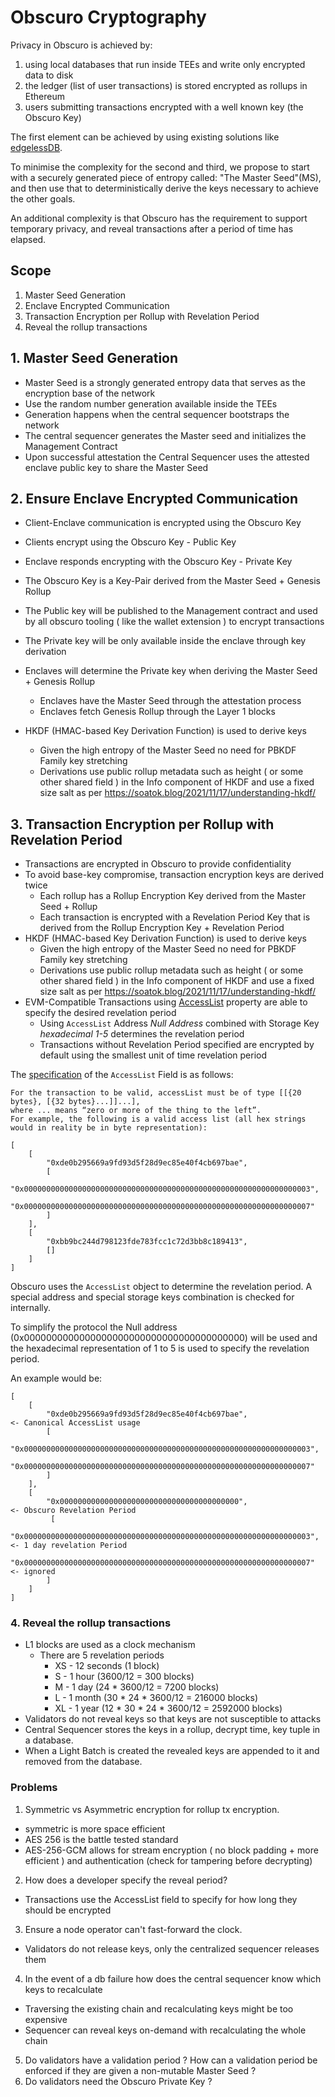 # Obscuro Cryptography


Privacy in Obscuro is achieved by:
1. using local databases that run inside TEEs and write only encrypted data to disk
2. the ledger (list of user transactions) is stored encrypted as rollups in Ethereum
3. users submitting transactions encrypted with a well known key (the Obscuro Key)


The first element can be achieved by using existing solutions like [edgelessDB](https://www.edgeless.systems/products/edgelessdb/).

To minimise the complexity for the second and third, we propose to start with a securely generated piece of entropy called: "The Master Seed"(MS),
and then use that to deterministically derive the keys necessary to achieve the other goals.

An additional complexity is that Obscuro has the requirement to support temporary privacy, and reveal transactions after a period of time has elapsed.


## Scope

1. Master Seed Generation
2. Enclave Encrypted Communication
3. Transaction Encryption per Rollup with Revelation Period
4. Reveal the rollup transactions

## 1. Master Seed Generation
- Master Seed is a strongly generated entropy data that serves as the encryption base of the network
- Use the random number generation available inside the TEEs
- Generation happens when the central sequencer bootstraps the network
- The central sequencer generates the Master seed and initializes the Management Contract
- Upon successful attestation the Central Sequencer uses the attested enclave public key to share the Master Seed


## 2. Ensure Enclave Encrypted Communication
- Client-Enclave communication is encrypted using the Obscuro Key
- Clients encrypt using the Obscuro Key - Public Key
- Enclave responds encrypting with the Obscuro Key - Private Key
- The Obscuro Key is a Key-Pair derived from the Master Seed + Genesis Rollup
- The Public key will be published to the Management contract and used by all obscuro tooling ( like the wallet extension ) to encrypt transactions
- The Private key will be only available inside the enclave through key derivation
- Enclaves will determine the Private key when deriving the Master Seed + Genesis Rollup 
  - Enclaves have the Master Seed through the attestation process
  - Enclaves fetch Genesis Rollup through the Layer 1 blocks

- HKDF (HMAC-based Key Derivation Function) is used to derive keys
  - Given the high entropy of the Master Seed no need for PBKDF Family key stretching
  - Derivations use public rollup metadata such as height ( or some other shared field ) in the Info component of HKDF and use a fixed size salt as per https://soatok.blog/2021/11/17/understanding-hkdf/


## 3. Transaction Encryption per Rollup with Revelation Period
- Transactions are encrypted in Obscuro to provide confidentiality
- To avoid base-key compromise, transaction encryption keys are derived twice
  - Each rollup has a Rollup Encryption Key derived from the Master Seed + Rollup
  - Each transaction is encrypted with a Revelation Period Key that is derived from the Rollup Encryption Key + Revelation Period
- HKDF (HMAC-based Key Derivation Function) is used to derive keys
  - Given the high entropy of the Master Seed no need for PBKDF Family key stretching
  - Derivations use public rollup metadata such as height ( or some other shared field ) in the Info component of HKDF and use a fixed size salt as per https://soatok.blog/2021/11/17/understanding-hkdf/
- EVM-Compatible Transactions using [AccessList](https://eips.ethereum.org/EIPS/eip-2930) property are able to specify the desired revelation period
  - Using `AccessList` Address _Null Address_ combined with Storage Key _hexadecimal 1-5_ determines the revelation period
  - Transactions without Revelation Period specified are encrypted by default using the smallest unit of time revelation period


The [specification](https://eips.ethereum.org/EIPS/eip-2930) of the `AccessList` Field is as follows:

```
For the transaction to be valid, accessList must be of type [[{20 bytes}, [{32 bytes}...]]...], 
where ... means “zero or more of the thing to the left”.
For example, the following is a valid access list (all hex strings would in reality be in byte representation):

[
    [
        "0xde0b295669a9fd93d5f28d9ec85e40f4cb697bae",
        [
            "0x0000000000000000000000000000000000000000000000000000000000000003",
            "0x0000000000000000000000000000000000000000000000000000000000000007"
        ]
    ],
    [
        "0xbb9bc244d798123fde783fcc1c72d3bb8c189413",
        []
    ]
]
```

Obscuro uses the `AccessList` object to determine the revelation period.
A special address and special storage keys combination is checked for internally.

To simplify the protocol the Null address (0x0000000000000000000000000000000000000000) will be used and the hexadecimal representation of 1 to 5 is used to specify the revelation period.

An example would be:
```
[
    [
        "0xde0b295669a9fd93d5f28d9ec85e40f4cb697bae",                             <- Canonical AccessList usage
        [
            "0x0000000000000000000000000000000000000000000000000000000000000003",
            "0x0000000000000000000000000000000000000000000000000000000000000007"
        ]
    ],
    [
        "0x0000000000000000000000000000000000000000",                             <- Obscuro Revelation Period
         [
            "0x0000000000000000000000000000000000000000000000000000000000000003", <- 1 day revelation Period
            "0x0000000000000000000000000000000000000000000000000000000000000007"  <- ignored
        ]
    ]
]
```


### 4. Reveal the rollup transactions
- L1 blocks are used as a clock mechanism
  - There are 5 revelation periods
    * XS - 12 seconds (1 block)
    * S - 1 hour (3600/12 = 300 blocks)
    * M - 1 day (24 * 3600/12 = 7200 blocks)
    * L - 1 month (30 * 24 * 3600/12 = 216000 blocks)
    * XL - 1 year (12 * 30 * 24 * 3600/12 = 2592000 blocks)
- Validators do not reveal keys so that keys are not susceptible to attacks
- Central Sequencer stores the keys in a rollup, decrypt time, key tuple in a database.
- When a Light Batch is created the revealed keys are appended to it and removed from the database.


### Problems

1. Symmetric vs Asymmetric encryption for rollup tx encryption.
- symmetric is more space efficient
- AES 256 is the battle tested standard
- AES-256-GCM allows for stream encryption ( no block padding + more efficient ) and authentication (check for tampering before decrypting)

2.  How does a developer specify the reveal period?
- Transactions use the AccessList field to specify for how long they should be encrypted

3. Ensure a node operator can't fast-forward the clock.
- Validators do not release keys, only the centralized sequencer releases them

4. In the event of a db failure how does the central sequencer know which keys to recalculate
- Traversing the existing chain and recalculating keys might be too expensive
- Sequencer can reveal keys on-demand with recalculating the whole chain

5. Do validators have a validation period ? How can a validation period be enforced if they are given a non-mutable Master Seed ?
6. Do validators need the Obscuro Private Key ?